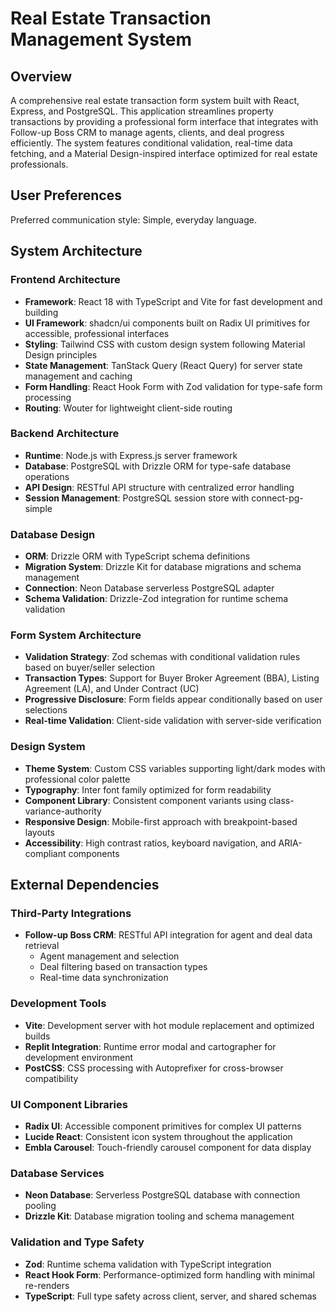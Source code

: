 # Real Estate Transaction Management System

## Overview

A comprehensive real estate transaction form system built with React, Express, and PostgreSQL. This application streamlines property transactions by providing a professional form interface that integrates with Follow-up Boss CRM to manage agents, clients, and deal progress efficiently. The system features conditional validation, real-time data fetching, and a Material Design-inspired interface optimized for real estate professionals.

## User Preferences

Preferred communication style: Simple, everyday language.

## System Architecture

### Frontend Architecture
- **Framework**: React 18 with TypeScript and Vite for fast development and building
- **UI Framework**: shadcn/ui components built on Radix UI primitives for accessible, professional interfaces
- **Styling**: Tailwind CSS with custom design system following Material Design principles
- **State Management**: TanStack Query (React Query) for server state management and caching
- **Form Handling**: React Hook Form with Zod validation for type-safe form processing
- **Routing**: Wouter for lightweight client-side routing

### Backend Architecture
- **Runtime**: Node.js with Express.js server framework
- **Database**: PostgreSQL with Drizzle ORM for type-safe database operations
- **API Design**: RESTful API structure with centralized error handling
- **Session Management**: PostgreSQL session store with connect-pg-simple

### Database Design
- **ORM**: Drizzle ORM with TypeScript schema definitions
- **Migration System**: Drizzle Kit for database migrations and schema management
- **Connection**: Neon Database serverless PostgreSQL adapter
- **Schema Validation**: Drizzle-Zod integration for runtime schema validation

### Form System Architecture
- **Validation Strategy**: Zod schemas with conditional validation rules based on buyer/seller selection
- **Transaction Types**: Support for Buyer Broker Agreement (BBA), Listing Agreement (LA), and Under Contract (UC)
- **Progressive Disclosure**: Form fields appear conditionally based on user selections
- **Real-time Validation**: Client-side validation with server-side verification

### Design System
- **Theme System**: Custom CSS variables supporting light/dark modes with professional color palette
- **Typography**: Inter font family optimized for form readability
- **Component Library**: Consistent component variants using class-variance-authority
- **Responsive Design**: Mobile-first approach with breakpoint-based layouts
- **Accessibility**: High contrast ratios, keyboard navigation, and ARIA-compliant components

## External Dependencies

### Third-Party Integrations
- **Follow-up Boss CRM**: RESTful API integration for agent and deal data retrieval
  - Agent management and selection
  - Deal filtering based on transaction types
  - Real-time data synchronization

### Development Tools
- **Vite**: Development server with hot module replacement and optimized builds
- **Replit Integration**: Runtime error modal and cartographer for development environment
- **PostCSS**: CSS processing with Autoprefixer for cross-browser compatibility

### UI Component Libraries
- **Radix UI**: Accessible component primitives for complex UI patterns
- **Lucide React**: Consistent icon system throughout the application
- **Embla Carousel**: Touch-friendly carousel component for data display

### Database Services
- **Neon Database**: Serverless PostgreSQL database with connection pooling
- **Drizzle Kit**: Database migration tooling and schema management

### Validation and Type Safety
- **Zod**: Runtime schema validation with TypeScript integration
- **React Hook Form**: Performance-optimized form handling with minimal re-renders
- **TypeScript**: Full type safety across client, server, and shared schemas
